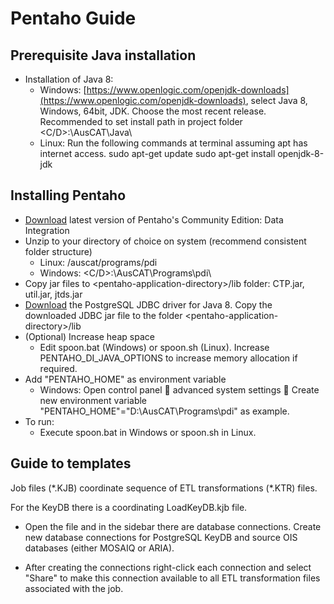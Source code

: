 # Pentaho Guide

## Prerequisite Java installation

- Installation of Java 8:
  - Windows: [https://www.openlogic.com/openjdk-downloads](https://www.openlogic.com/openjdk-downloads), select Java 8, Windows, 64bit, JDK. Choose the most recent release. Recommended to set install path in project folder \<C/D\>:\AusCAT\Java\
  - Linux: Run the following commands at terminal assuming apt has internet access.
 sudo apt-get update
 sudo apt-get install openjdk-8-jdk

## Installing Pentaho

- [Download](https://sourceforge.net/projects/pentaho/) latest version of Pentaho's Community Edition: Data Integration
- Unzip to your directory of choice on system (recommend consistent folder structure)
  - Linux: /auscat/programs/pdi
  - Windows: \<C/D\>:\AusCAT\Programs\pdi\
- Copy jar files to \<pentaho-application-directory\>/lib folder: CTP.jar, util.jar, jtds.jar
- [Download](https://jdbc.postgresql.org/download/) the PostgreSQL JDBC driver for Java 8. Copy the downloaded JDBC jar file to the folder \<pentaho-application-directory\>/lib
- (Optional) Increase heap space
  - Edit spoon.bat (Windows) or spoon.sh (Linux). Increase PENTAHO\_DI\_JAVA\_OPTIONS to increase memory allocation if required.
- Add "PENTAHO\_HOME" as environment variable
  - Windows: Open control panel  advanced system settings  Create new environment variable "PENTAHO\_HOME"="D:\AusCAT\Programs\pdi\" as example.
- To run:
  - Execute spoon.bat in Windows or spoon.sh in Linux.

## Guide to templates

Job files (\*.KJB) coordinate sequence of ETL transformations (\*.KTR) files.

For the KeyDB there is a coordinating LoadKeyDB.kjb file.

- Open the file and in the sidebar there are database connections. Create new database connections for PostgreSQL KeyDB and source OIS databases (either MOSAIQ or ARIA).


- After creating the connections right-click each connection and select "Share" to make this connection available to all ETL transformation files associated with the job.